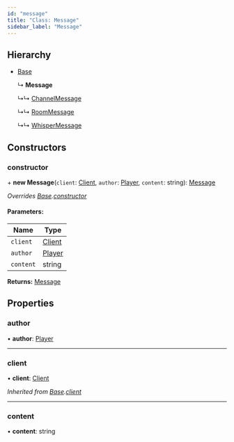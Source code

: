 ```yaml
---
id: "message"
title: "Class: Message"
sidebar_label: "Message"
---
```


## Hierarchy

* [Base](base.md)

  ↳ **Message**

  ↳↳ [ChannelMessage](channelmessage.md)

  ↳↳ [RoomMessage](roommessage.md)

  ↳↳ [WhisperMessage](whispermessage.md)

## Constructors

### constructor

\+ **new Message**(`client`: [Client](client.md), `author`: [Player](player.md), `content`: string): [Message](message.md)

*Overrides [Base](base.md).[constructor](base.md#constructor)*

#### Parameters:

Name | Type |
------ | ------ |
`client` | [Client](client.md) |
`author` | [Player](player.md) |
`content` | string |

**Returns:** [Message](message.md)

## Properties

### author

•  **author**: [Player](player.md)

___

### client

•  **client**: [Client](client.md)

*Inherited from [Base](base.md).[client](base.md#client)*

___

### content

•  **content**: string
